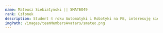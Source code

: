```yaml
---
name: Mateusz Siebiatyński || SMATEO49
rank: Członek
description: Student 4 roku Automatyki i Robotyki na PB, interesuję się lotnictwem i techniką wojskową w wolnym czasie poznaję tajniki kodzenia
imgPath: /images/teamMembersAvatars/smateo.png
---
```

